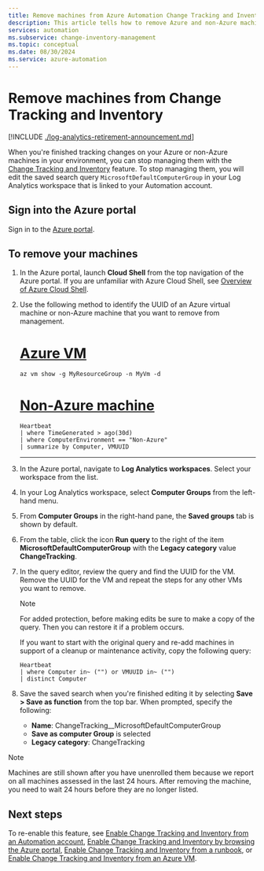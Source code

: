 ```yaml
---
title: Remove machines from Azure Automation Change Tracking and Inventory
description: This article tells how to remove Azure and non-Azure machines from Change Tracking and Inventory.
services: automation
ms.subservice: change-inventory-management
ms.topic: conceptual
ms.date: 08/30/2024
ms.service: azure-automation
---
```


# Remove machines from Change Tracking and Inventory

[!INCLUDE [./log-analytics-retirement-announcement.md](../includes/log-analytics-retirement-announcement.md)]

When you're finished tracking changes on your Azure or non-Azure machines in your environment, you can stop managing them with the [Change Tracking and Inventory](overview.md) feature. To stop managing them, you will edit the saved search query `MicrosoftDefaultComputerGroup` in your Log Analytics workspace that is linked to your Automation account.

## Sign into the Azure portal

Sign in to the [Azure portal](https://portal.azure.com).

## To remove your machines

1. In the Azure portal, launch **Cloud Shell** from the top navigation of the Azure portal. If you are unfamiliar with Azure Cloud Shell, see [Overview of Azure Cloud Shell](../../cloud-shell/overview.md).

2. Use the following method to identify the UUID of an Azure virtual machine or non-Azure machine that you want to remove from management.

   # [Azure VM](#tab/azure-vm)

   ```azurecli
   az vm show -g MyResourceGroup -n MyVm -d
   ```

   # [Non-Azure machine](#tab/non-azure-machine)

   ```kusto
   Heartbeat
   | where TimeGenerated > ago(30d)
   | where ComputerEnvironment == "Non-Azure"
   | summarize by Computer, VMUUID
   ```

   ---

3. In the Azure portal, navigate to **Log Analytics workspaces**. Select your workspace from the list.

4. In your Log Analytics workspace, select **Computer Groups** from the left-hand menu.

5. From **Computer Groups** in the right-hand pane, the **Saved groups** tab is shown by default.

6. From the table, click the icon **Run query** to the right of the item **MicrosoftDefaultComputerGroup** with the **Legacy category** value **ChangeTracking**.

7. In the query editor, review the query and find the UUID for the VM. Remove the UUID for the VM and repeat the steps for any other VMs you want to remove.

   > [!NOTE]
   > For added protection, before making edits be sure to make a copy of the query. Then you can restore it if a problem occurs.

   If you want to start with the original query and re-add machines in support of a cleanup or maintenance activity, copy the following query:

   ```kusto
   Heartbeat
   | where Computer in~ ("") or VMUUID in~ ("")
   | distinct Computer
   ```

8. Save the saved search when you're finished editing it by selecting **Save > Save as function** from the top bar. When prompted, specify the following:

    * **Name**: ChangeTracking__MicrosoftDefaultComputerGroup
    * **Save as computer Group** is selected
    * **Legacy category**: ChangeTracking

>[!NOTE]
>Machines are still shown after you have unenrolled them because we report on all machines assessed in the last 24 hours. After removing the machine, you need to wait 24 hours before they are no longer listed.

## Next steps

To re-enable this feature, see [Enable Change Tracking and Inventory from an Automation account](enable-from-automation-account.md), [Enable Change Tracking and Inventory by browsing the Azure portal](enable-from-portal.md), [Enable Change Tracking and Inventory from a runbook](enable-from-runbook.md), or [Enable Change Tracking and Inventory from an Azure VM](enable-from-vm.md).